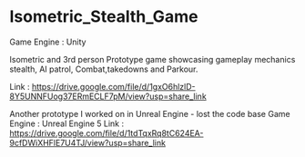 # Isometric_Stealth_Game
Game Engine : Unity

Isometric and 3rd person Prototype game showcasing gameplay mechanics stealth, AI patrol, Combat,takedowns and Parkour.

Link : https://drive.google.com/file/d/1gxO6hlzlD-8Y5UNNFUog37ERmECLF7pM/view?usp=share_link


Another prototype I worked on in Unreal Engine - lost the code base
Game Engine : Unreal Engine 5
Link : https://drive.google.com/file/d/1tdTqxRq8tC624EA-9cfDWiXHFlE7U4TJ/view?usp=share_link
